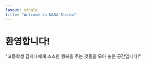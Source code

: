 ```yaml
---
layout: single
title: "Welcome to NANA Studio"
---
```


# 환영합니다!
"고등학생 김지나에게 소소한 행복을 주는 것들을 모아 놓은 공간입니다!"
